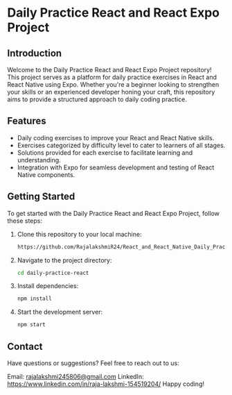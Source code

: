 # Daily Practice React and React Expo Project

## Introduction

Welcome to the Daily Practice React and React Expo Project repository! This project serves as a platform for daily practice exercises in React and React Native using Expo. Whether you're a beginner looking to strengthen your skills or an experienced developer honing your craft, this repository aims to provide a structured approach to daily coding practice.

## Features

- Daily coding exercises to improve your React and React Native skills.
- Exercises categorized by difficulty level to cater to learners of all stages.
- Solutions provided for each exercise to facilitate learning and understanding.
- Integration with Expo for seamless development and testing of React Native components.

## Getting Started

To get started with the Daily Practice React and React Expo Project, follow these steps:

1. Clone this repository to your local machine:

   ```bash
   https://github.com/RajalakshmiR24/React_and_React_Native_Daily_Practice_Project.git

2. Navigate to the project directory:

   ```bash
   cd daily-practice-react

3. Install dependencies:

   ```bash
   npm install
   
4. Start the development server:

   ```bash
   npm start

## Contact
Have questions or suggestions? Feel free to reach out to us:

Email: rajalakshmi245806@gmail.com
LinkedIn: https://www.linkedin.com/in/raja-lakshmi-154519204/
Happy coding!

